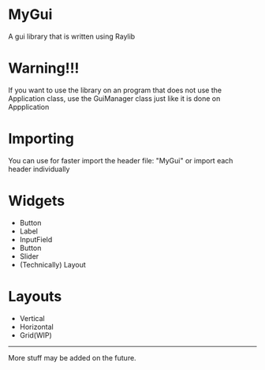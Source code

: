 # MyGui
 A gui library that is written using Raylib

# Warning!!!

If you want to use the library on an program that does not use the Application class, use the GuiManager class just like it is done on Appplication

# Importing

You can use for faster import the header file: "MyGui" or import each header individually


# Widgets

- Button
- Label
- InputField
- Button
- Slider
- (Technically) Layout

# Layouts

- Vertical
- Horizontal
- Grid(WIP)

---

More stuff may be added on the future.